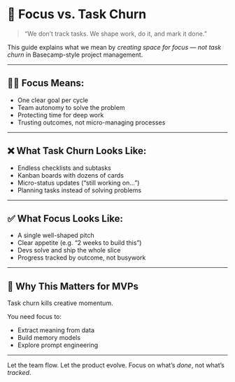 # 🎯 Focus vs. Task Churn

> “We don’t track tasks. We shape work, do it, and mark it done.”

This guide explains what we mean by *creating space for focus — not task churn* in Basecamp-style project management.

---

## 🧘‍♂️ Focus Means:

- One clear goal per cycle
- Team autonomy to solve the problem
- Protecting time for deep work
- Trusting outcomes, not micro-managing processes

---

## ❌ What Task Churn Looks Like:

- Endless checklists and subtasks
- Kanban boards with dozens of cards
- Micro-status updates (“still working on...”)
- Planning tasks instead of solving problems

---

## ✅ What Focus Looks Like:

- A single well-shaped pitch
- Clear appetite (e.g. “2 weeks to build this”)
- Devs solve and ship the whole slice
- Progress tracked by outcome, not busywork

---

## 🧠 Why This Matters for MVPs

Task churn kills creative momentum.

You need focus to:
- Extract meaning from data
- Build memory models
- Explore prompt engineering

---

Let the team flow. Let the product evolve. Focus on what’s *done*, not what’s *tracked*.
